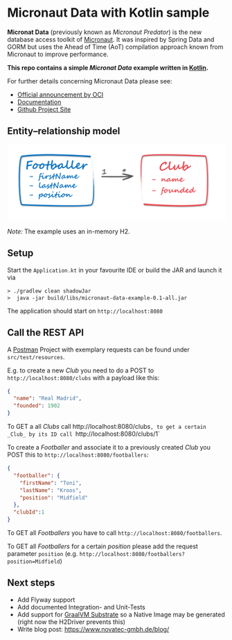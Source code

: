 # Micronaut Data with Kotlin sample

__Micronat Data__ (previously known as _Micronaut Predator_) is the new database access toolkit of 
[Micronaut](https://micronaut.io/).
It was inspired by Spring Data and GORM but uses the Ahead of Time (AoT) compilation approach known from Micronaut 
to improve performance.

**This repo contains a simple _Micronat Data_ example written in [Kotlin](https://kotlinlang.org/).**

For further details concerning Micronaut Data please see:
- [Official announcement by OCI](https://objectcomputing.com/news/2019/07/18/unleashing-predator-precomputed-data-repositories)
- [Documentation](https://micronaut-projects.github.io/micronaut-data/snapshot/guide/#sql)
- [Github Project Site](https://github.com/micronaut-projects/micronaut-data)

## Entity–relationship model

![Entities](entities.png)

_Note:_ The example uses an in-memory H2.

## Setup
Start the `Application.kt` in your favourite IDE or build the JAR and launch it via
```
> ./gradlew clean shadowJar  
>  java -jar build/libs/micronaut-data-example-0.1-all.jar
 ```
 
 The application should start on `http://localhost:8080` 

## Call the REST API

A [Postman](https://www.getpostman.com/) Project with exemplary requests can be found under `src/test/resources`.

E.g. to create a new _Club_ you need to do a POST to `http://localhost:8080/clubs` with a payload like this:
```json
{
  "name": "Real Madrid",
  "founded": 1902
}
```
To GET a all _Clubs_ call http://localhost:8080/clubs`, to get a certain _Club_ by its ID call `http://localhost:8080/clubs/1`

To create a _Footballer_ and associate it to a previously created _Club_ you POST this to  `http://localhost:8080/footballers`:
```json
{
  "footballer": {
    "firstName": "Toni",
	"lastName": "Kroos",
	"position": "Midfield"
  },
  "clubId":1
}
```

To GET all _Footballers_ you have to call `http://localhost:8080/footballers`. 

To GET all _Footballers_ for a certain _position_ please add the request parameter `position` (e.g. `http://localhost:8080/footballers?position=Midfield`) 

## Next steps
- Add Flyway support
- Add documented Integration- and Unit-Tests
- Add support for [GraalVM Substrate](https://www.graalvm.org/docs/reference-manual/aot-compilation/) so a Native Image may be generated (right now the H2Driver prevents this)
- Write blog post: https://www.novatec-gmbh.de/blog/